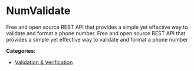 # NumValidate


Free and open source REST API that provides a simple yet effective way to validate and format a phone number. Free and open source REST API that provides a simple yet effective way to validate and format a phone number



**Categories**:
- [Validation & Verification](https://github.com/apis-list/apis-list#validation-and-verification)




